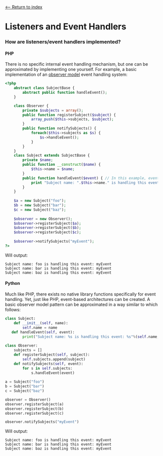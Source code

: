 [<-- Return to index](../README.md)
# Listeners and Event Handlers

### How are listeners/event handlers implemented?
#### PHP
There is no specific internal event handling mechanism, but one can be approximated by implementing one yourself. For example, a basic implementation of an [observer model](https://en.wikipedia.org/wiki/Observer_pattern) event handling system:
```php
<?php
	abstract class SubjectBase {
    	abstract public function handleEvent();
    }

	class Observer {
    	private $subjects = array();
        public function registerSubject($subject) {
        	array_push($this->subjects, $subject);
        }
        public function notifySubjects() {
            foreach($this->subjects as $s) {
            	$s->handleEvent();
            }
        }
    }
    class Subject extends SubjectBase {
    	private $name;
        public function __construct($name) {
        	$this->name = $name;
        }
    	public function handleEvent($event) { // In this example, events are just Strings. However more a more sophisticated Event object could be constructed and utilized to increase usefulness
        	print "Subject name: ".$this->name." is handling this event: ".$event;
        }
    }
    
    $a = new Subject("foo");
    $b = new Subject("bar");
    $c = new Subject("baz");
    
    $observer = new Observer();
    $observer->registerSubject($a);
    $observer->registerSubject($b);
    $observer->registerSubject($c);
    
    $observer->notifySubjects("myEvent");
?>
```
Will output:
```
Subject name: foo is handling this event: myEvent
Subject name: bar is handling this event: myEvent
Subject name: baz is handling this event: myEvent
```
#### Python
Much like PHP, there exists no native library functions specifically for event handling. Yet, just like PHP, event-based architectures can be created. A basic observer model pattern can be approximated in a way similar to which follows:
```python
class Subject:
	def __init__(self, name):
    	self.name = name
   def handleEvent(self, event):
   		print("Subject name: %s is handling this event: %s"%(self.name, event))
        
class Observer:
	subjects = []
	def registerSubject(self, subject):
    	self.subjects.append(subject)
    def notifySubjects(self, event):
    	for s in self.subjects:
        	s.handleEvent(event)
            
a = Subject("foo")
b = Subject("bar")
c = Subject("baz")

observer = Observer()
observer.registerSubject(a)
observer.registerSubject(b)
observer.registerSubject(c)

observer.notifySubjects("myEvent")
```
Will output:
```
Subject name: foo is handling this event: myEvent
Subject name: bar is handling this event: myEvent
Subject name: baz is handling this event: myEvent
```
